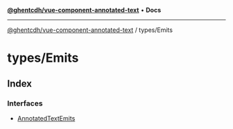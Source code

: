 [**@ghentcdh/vue-component-annotated-text**](../../README.md) • **Docs**

***

[@ghentcdh/vue-component-annotated-text](../../modules.md) / types/Emits

# types/Emits

## Index

### Interfaces

- [AnnotatedTextEmits](interfaces/AnnotatedTextEmits.md)
